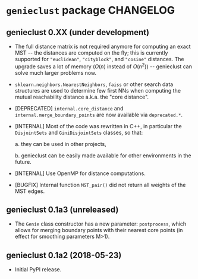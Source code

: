 `genieclust` package CHANGELOG
==============================



## genieclust 0.XX (under development)

-   The full distance matrix is not required anymore for computing an
    exact MST -- the distances are computed on the fly; this is
    currently supported for `"euclidean"`,
    `"cityblock"`, and `"cosine"`
    distances. The upgrade saves a lot of memory ($O(n)$ instead
    of $O(n^2)$)  -- genieclust can solve much larger problems now.

-   `sklearn.neighbors.NearestNeighbors`,
    `faiss` or other search data structures are used to
    determine few first NNs when computing the mutual reachability
    distance a.k.a. the "core distance".

-   [DEPRECATED] `internal.core_distance` and
    `internal.merge_boundary_points` are now available via
    `deprecated.*`.

-   [INTERNAL] Most of the code was rewritten in C++, in
    particular the `DisjointSets` and
    `GiniDisjointSets` classes, so that:

    a. they can be used in other projects,

    b. genieclust can be easily made available for other environments in the
    future.

-   [INTERNAL] Use OpenMP for distance computations.

-   [BUGFIX] Internal function `MST_pair()` did not return all
    weights of the MST edges.


## genieclust 0.1a3 (unreleased)

-   The `Genie` class constructor has a new parameter:
    `postprocess`, which allows for merging boundary
    points with their nearest core points (in effect for smoothing
    parameters M>1).


## genieclust 0.1a2 (2018-05-23)

-   Initial PyPI release.

